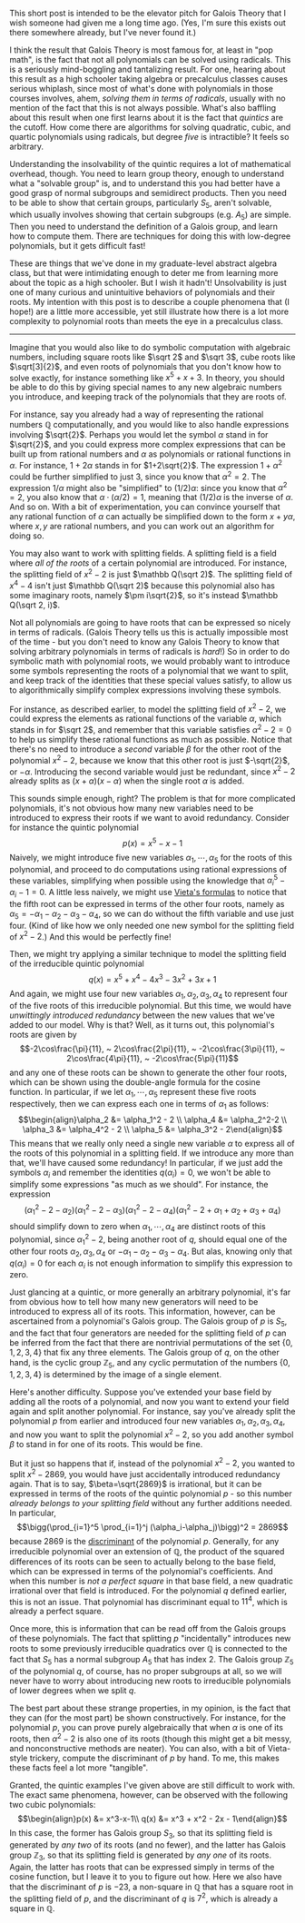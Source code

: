 This short post is intended to be the elevator pitch for Galois Theory that I wish someone had given me a long time ago. (Yes, I'm sure this exists out there somewhere already, but I've never found it.)

I think the result that Galois Theory is most famous for, at least in "pop math", is the fact that not all polynomials can be solved using radicals. This is a seriously mind-boggling and tantalizing result. For one, hearing about this result as a high schooler taking algebra or precalculus classes causes serious whiplash, since most of what's done with polynomials in those courses involves, ahem, *solving them in terms of radicals*, usually with no mention of the fact that this is not always possible. What's also baffling about this result when one first learns about it is the fact that *quintics* are the cutoff. How come there are algorithms for solving quadratic, cubic, and quartic polynomials using radicals, but degree *five* is intractible? It feels so arbitrary.

Understanding the insolvability of the quintic requires a lot of mathematical overhead, though. You need to learn group theory, enough to understand what a "solvable group" is, and to understand this you had better have a good grasp of normal subgroups and semidirect products. Then you need to be able to show that certain groups, particularly $S_5$, aren't solvable, which usually involves showing that certain subgroups (e.g. $A_5$) are simple. Then you need to understand the definition of a Galois group, and learn how to compute them. There are techniques for doing this with low-degree polynomials, but it gets difficult fast!

These are things that we've done in my graduate-level abstract algebra class, but that were intimidating enough to deter me from learning more about the topic as a high schooler. But I wish it hadn't! Unsolvability is just one of many curious and unintuitive behaviors of polynomials and their roots. My intention with this post is to describe a couple phenomena that (I hope!) are a little more accessible, yet still illustrate how there is a lot more complexity to polynomial roots than meets the eye in a precalculus class.

<hr>

Imagine that you would also like to do symbolic computation with algebraic numbers, including square roots like $\sqrt 2$ and $\sqrt 3$, cube roots like $\sqrt[3]{2}$, and even roots of polynomials that you don't know how to solve exactly, for instance something like $x^5+x+3$. In theory, you should be able to do this by giving special names to any new algebraic numbers you introduce, and keeping track of the polynomials that they are roots of.

For instance, say you already had a way of representing the rational numbers $\mathbb Q$ computationally, and you would like to also handle expressions involving $\sqrt{2}$. Perhaps you would let the symbol $\alpha$ stand in for $\sqrt{2}$, and you could express more complex expressions that can be built up from rational numbers and $\alpha$ as polynomials or rational functions in $\alpha$. For instance, $1+2\alpha$ stands in for $1+2\sqrt{2}$. The expression $1+\alpha^2$ could be further simplified to just $3$, since you know that $\alpha^2 = 2$. The expression $1/\alpha$ might also be "simplified" to $(1/2)\alpha$: since you know that $\alpha^2 = 2$, you also know that $\alpha\cdot (\alpha/2) = 1$, meaning that $(1/2)\alpha$ is the inverse of $\alpha$. And so on. With a bit of experimentation, you can convince yourself that any rational function of $\alpha$ can actually be simplified down to the form $x+y\alpha$, where $x,y$ are rational numbers, and you can work out an algorithm for doing so.

You may also want to work with splitting fields. A splitting field is a field where *all of the roots* of a certain polynomial are introduced. For instance, the splitting field of $x^2-2$ is just $\mathbb Q(\sqrt 2)$. The splitting field of $x^4-4$ isn't just $\mathbb Q(\sqrt 2)$ because this polynomial also has some imaginary roots, namely $\pm i\sqrt{2}$, so it's instead $\mathbb Q(\sqrt 2, i)$.

Not all polynomials are going to have roots that can be expressed so nicely in terms of radicals. (Galois Theory tells us this is actually impossible most of the time - but you don't need to know any Galois Theory to know that solving arbitrary polynomials in terms of radicals is *hard*!) So in order to do symbolic math with polynomial roots, we would probably want to introduce some symbols representing the roots of a polynomial that we want to split, and keep track of the identities that these special values satisfy, to allow us to algorithmically simplify complex expressions involving these symbols. 

For instance, as described earlier, to model the splitting field of $x^2-2$, we could express the elements as rational functions of the variable $\alpha$, which stands in for $\sqrt 2$, and remember that this variable satisfies $\alpha^2 - 2=0$ to help us simplify these rational functions as much as possible. Notice that there's no need to introduce a *second* variable $\beta$ for the other root of the polynomial $x^2-2$, because we know that this other root is just $-\sqrt{2}$, or $-\alpha$. Introducing the second variable would just be redundant, since $x^2-2$ already splits as $(x+\alpha)(x-\alpha)$ when the single root $\alpha$ is added.

This sounds simple enough, right? The problem is that for more complicated polynomials, it's not obvious how many new variables need to be introduced to express their roots if we want to avoid redundancy. Consider for instance the quintic polynomial $$p(x)=x^5-x-1$$ Naively, we might introduce five new variables $\alpha_1,\cdots,\alpha_5$ for the roots of this polynomial, and proceed to do computations using rational expressions of these variables, simplifying when possible using the knowledge that $\alpha_i^5-\alpha_i-1 = 0$. A little less naively, we might use [Vieta's formulas](https://en.wikipedia.org/wiki/Vieta%27s_formulas) to notice that the fifth root can be expressed in terms of the other four roots, namely as $\alpha_5 = -\alpha_1-\alpha_2-\alpha_3-\alpha_4$, so we can do without the fifth variable and use just four. (Kind of like how we only needed one new symbol for the splitting field of $x^2-2$.) And this would be perfectly fine!

Then, we might try applying a similar technique to model the splitting field of the irreducible quintic polynomial $$q(x) = x^5+x^4-4x^3-3x^2+3x+1$$ And again, we might use four new variables $\alpha_1,\alpha_2,\alpha_3,\alpha_4$ to represent four of the five roots of this irreducible polynomial. But this time, we would have *unwittingly introduced redundancy* between the new values that we've added to our model. Why is that? Well, as it turns out, this polynomial's roots are given by $$-2\cos\frac{\pi}{11}, ~ 2\cos\frac{2\pi}{11}, ~ -2\cos\frac{3\pi}{11}, ~ 2\cos\frac{4\pi}{11}, ~ -2\cos\frac{5\pi}{11}$$ and any one of these roots can be shown to generate the other four roots, which can be shown using the double-angle formula for the cosine function. In particular, if we let $\alpha_1,\cdots,\alpha_5$ represent these five roots respectively, then we can express each one in terms of $\alpha_1$ as follows: $$\begin{align}\alpha_2 &= \alpha_1^2 - 2 \\ \alpha_4 &= \alpha_2^2-2 \\ \alpha_3 &= \alpha_4^2 - 2 \\ \alpha_5 &= \alpha_3^2 - 2\end{align}$$ This means that we really only need a single new variable $\alpha$ to express all of the roots of this polynomial in a splitting field. If we introduce any more than that, we'll have caused some redundancy! In particular, if we just add the symbols $\alpha_i$ and remember the identities $q(\alpha_i)=0$, we won't be able to simplify some expressions "as much as we should". For instance, the expression $$\big(\alpha_1^2-2-\alpha_2\big)\big(\alpha_1^2-2-\alpha_3\big)\big(\alpha_1^2-2-\alpha_4\big)\big(\alpha_1^2-2+\alpha_1+\alpha_2+\alpha_3+\alpha_4\big)$$ should simplify down to zero when $\alpha_1,\cdots,\alpha_4$ are distinct roots of this polynomial, since $\alpha_1^2-2$, being another root of $q$, should equal one of the other four roots $\alpha_2,\alpha_3,\alpha_4$ or $-\alpha_1-\alpha_2-\alpha_3-\alpha_4$. But alas, knowing only that $q(\alpha_i)=0$ for each $\alpha_i$ is not enough information to simplify this expression to zero.

Just glancing at a quintic, or more generally an arbitrary polynomial, it's far from obvious how to tell how many new generators will need to be introduced to express all of its roots. This information, however, can be ascertained from a polynomial's Galois group. The Galois group of $p$ is $S_5$, and the fact that four generators are needed for the splitting field of $p$ can be inferred from the fact that there are nontrivial permutations of the set $\{0,1,2,3,4\}$ that fix any three elements. The Galois group of $q$, on the other hand, is the cyclic group $\mathbb Z_5$, and any cyclic permutation of the numbers $\{0,1,2,3,4\}$ is determined by the image of a single element.

Here's another difficulty. Suppose you've extended your base field by adding all the roots of a polynomial, and now you want to extend your field again and split another polynomial. For instance, say you've already split the polynomial $p$ from earlier and introduced four new variables $\alpha_1,\alpha_2,\alpha_3,\alpha_4$, and now you want to split the polynomial $x^2-2$, so you add another symbol $\beta$ to stand in for one of its roots. This would be fine.

But it just so happens that if, instead of the polynomial $x^2-2$, you wanted to split $x^2-2869$, you would have just accidentally introduced redundancy again. That is to say, $\beta=\sqrt{2869}$ is irrational, but it can be expressed in terms of the roots of the quintic polynomial $p$ - so this number *already belongs to your splitting field* without any further additions needed. In particular, $$\bigg(\prod_{i=1}^5 \prod_{i=1}^j (\alpha_i-\alpha_j)\bigg)^2 = 2869$$ because $2869$ is the [discriminant](https://en.wikipedia.org/wiki/Discriminant) of the polynomial $p$. Generally, for any irreducible polynomial over an extension of $\mathbb Q$, the product of the squared differences of its roots can be seen to actually belong to the base field, which can be expressed in terms of the polynomial's coefficients. And when this number is *not a perfect square* in that base field, a new quadratic irrational over that field is introduced. For the polynomial $q$ defined earlier, this is not an issue. That polynomial has discriminant equal to $11^4$, which is already a perfect square.

Once more, this is information that can be read off from the Galois groups of these polynomials. The fact that splitting $p$ "incidentally" introduces new roots to some previously irreducible quadratics over $\mathbb Q$ is connected to the fact that $S_5$ has a normal subgroup $A_5$ that has index $2$. The Galois group $\mathbb Z_5$ of the polynomial $q$, of course, has no proper subgroups at all, so we will never have to worry about introducing new roots to irreducible polynomials of lower degrees when we split $q$.

The best part about these strange properties, in my opinion, is the fact that they can (for the most part) be shown constructively. For instance, for the polynomial $p$, you can prove purely algebraically that when $\alpha$ is one of its roots, then $\alpha^2-2$ is also one of its roots (though this might get a bit messy, and nonconstructive methods are neater). You can also, with a bit of Vieta-style trickery, compute the discriminant of $p$ by hand. To me, this makes these facts feel a lot more "tangible".

Granted, the quintic examples I've given above are still difficult to work with. The exact same phenomena, however, can be observed with the following two cubic polynomials: $$\begin{align}p(x) &= x^3-x-1\\ q(x) &= x^3 + x^2 - 2x - 1\end{align}$$ In this case, the former has Galois group $S_3$, so that its splitting field is generated by *any two* of its roots (and no fewer), and the latter has Galois group $\mathbb Z_3$, so that its splitting field is generated by *any one* of its roots. Again, the latter has roots that can be expressed simply in terms of the cosine function, but I leave it to you to figure out how. Here we also have that the discriminant of $p$ is $-23$, a non-square in $\mathbb Q$ that has a square root in the splitting field of $p$, and the discriminant of $q$ is $7^2$, which is already a square in $\mathbb Q$.
